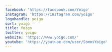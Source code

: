 ```yaml
---
facebook: 'https://facebook.com/Yoigo'
instagram: 'https://instagram.com/yoigo'
logohandle: yoigo
sort: yoigo
title: Yoigo
twitter: yoigo
website: 'https://www.yoigo.com/'
youtube: 'https://youtube.com/user/SomosYoigo'
---
```

